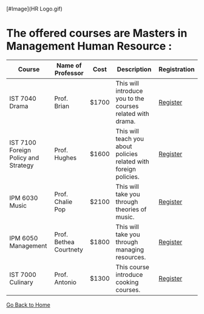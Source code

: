 [#Image](HR Logo.gif)

# The offered courses are Masters in Management Human Resource :

Course | Name of Professor |Cost | Description| Registration
---    | ---               | --- | --- | ---
IST 7040 Drama | Prof. Brian | $1700 | This will introduce you to the courses related with drama. | [Register](links/link9.md)
IST 7100 Foreign Policy and Strategy | Prof. Hughes | $1600 | This will teach you about policies related with foreign policies. | [Register](links/link9.md)
IPM 6030 Music | Prof. Chalie Pop | $2100 | This will take you through theories of music. | [Register](links/link9.md)
IPM 6050 Management | Prof. Bethea Courtnety | $1800 | This will take you through managing resources. | [Register](links/link9.md)
IST 7000 Culinary | Prof. Antonio | $1300 | This course introduce cooking courses. | [Register](links/link9.md)




[Go Back to Home](https://roshan1130.github.io/Wilmington-University)

